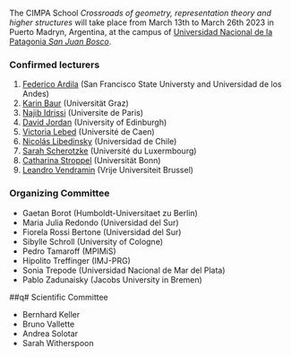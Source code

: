 The CIMPA School _Crossroads of geometry, representation theory and higher structures_ will take place from March 13th to March 26th 2023 in Puerto Madryn, Argentina, at the campus of [Universidad Nacional de la Patagonia _San Juan Bosco_](http://www.unp.edu.ar). 

### Confirmed lecturers

1. [Federico Ardila](http://math.sfsu.edu/federico/) (San Francisco State Universty and Universidad de los Andes)
2. [Karin Baur](https://imsc.uni-graz.at/baur/) (Universität Graz)
3. [Najib Idrissi](https://idrissi.eu) (Universite de Paris)
4. [David Jordan](https://www.maths.ed.ac.uk/~djordan/) (University of Edinburgh)
5. [Victoria Lebed](https://www.maths.tcd.ie/~lebed/) (Université de Caen)
6. [Nicolás Libedinsky](https://nicolaslibedinsky.cl) (Universidad de Chile)
7. [Sarah Scherotzke](https://wwwde.uni.lu/research/fstm/dmath/people/sarah_scherotzke) (Université du Luxermbourg)
8. [Catharina Stroppel](https://www.math.uni-bonn.de/ag/stroppel/) (Universität Bonn)
9. [Leandro Vendramin](https://vendramin.github.io) (Vrije Universiteit Brussel)

### Organizing Committee

- Gaetan Borot (Humboldt-Universitaet zu Berlin)
- Maria Julia Redondo (Universidad del Sur)
- Fiorela Rossi Bertone (Universidad del Sur)
- Sibylle Schroll (University of Cologne)
- Pedro Tamaroff (MPIMiS)
- Hipolito Treffinger (IMJ-PRG)
- Sonia Trepode (Universidad Nacional de Mar del Plata)
- Pablo Zadunaisky (Jacobs University in Bremen)

##q# Scientific Committee

- Bernhard Keller 
- Bruno Vallette
- Andrea Solotar
- Sarah Witherspoon
